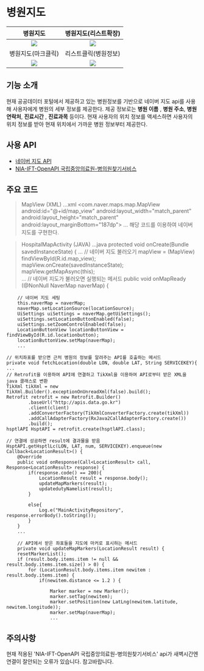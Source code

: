# 병원지도

병원지도             |  병원지도(리스트확장)
:-------------------------:|:-------------------------:
![](https://user-images.githubusercontent.com/58100710/144922345-f37663cc-0a82-4df0-9a5b-3e78fb3cfa84.png)  |  ![](https://user-images.githubusercontent.com/58100710/144922370-a4720c5e-f0e9-4d67-b9c3-91fe183e393b.png)
병원지도(마크클릭)            |  리스트클릭(병원정보)
![](https://user-images.githubusercontent.com/58100710/144922377-58e668ca-d8ac-4e86-a7ea-5cd1af5da7b8.png)  |  ![](https://user-images.githubusercontent.com/58100710/144922401-759b48c3-d1a3-4fd1-ad88-43a14a17da46.png)

## 기능 소개
현재 공공데이터 포털에서 제공하고 있는 병원정보를 기반으로 네이버 지도 api를 사용해 사용자에게 병원의 세부 정보를 제공한다.
제공 정보로는 **병원 이름** , **병원 주소**, **병원 연락처**, **진료시간** , **진료과목** 등이다. 현재 사용자의 위치 정보를 액세스하면 사용자의 위치 정보를 받아 현재 위치에서 가까운 병원 정보부터 제공한다.

## 사용 API
- [네이버 지도 API](https://www.ncloud.com/product/applicationService/maps)
- [NIA-IFT-OpenAPI 국립중앙의료원-병의원찾기서비스](https://www.data.go.kr/data/15000736/openapi.do)

## 주요 코드
> MapView (XML)
...xml
<com.naver.maps.map.MapView
            android:id="@+id/map_view"
            android:layout_width="match_parent"
            android:layout_height="match_parent"
            android:layout_marginBottom="187dp">
...
해당 코드를 이용하여 네이버 지도를 구현한다.

>HospitalMapActivity (JAVA)
...java
protected void onCreate(Bundle savedInstanceState) {
    ...
    // 네이버 지도 불러오기
    mapView = (MapView) findViewById(R.id.map_view);
    mapView.onCreate(savedInstanceState);
    mapView.getMapAsync(this);    
    ...
    // 네이버 지도가 불러오면 실행되는 메서드
    public void onMapReady (@NonNull NaverMap naverMap) {
    
        // 네이버 지도 세팅
        this.naverMap = naverMap;
        naverMap.setLocationSource(locationSource);
        UiSettings uiSettings = naverMap.getUiSettings();
        uiSettings.setLocationButtonEnabled(false);
        uiSettings.setZoomControlEnabled(false);
        LocationButtonView locationButtonView = findViewById(R.id.locationbutton);
        locationButtonView.setMap(naverMap);
        ...
        
    // 위치좌표를 받으면 근처 병원의 정보를 알려주는 API를 호출하는 메서드
    private void fetchLocation(double LON, double LAT, String SERVICEKEY){
    ...
    // Retrofit을 이용하여 API에 연결하고 TikXml을 이용하여 API로부터 받은 XML을 java 클래스로 변환
    TikXml tikXml = new TikXml.Builder().exceptionOnUnreadXml(false).build();
    Retrofit retrofit = new Retrofit.Builder()
            .baseUrl("http://apis.data.go.kr")
            .client(client)
            .addConverterFactory(TikXmlConverterFactory.create(tikXml))
            .addCallAdapterFactory(RxJava2CallAdapterFactory.create())
            .build();
    hsptlAPI HsptAPI = retrofit.create(hsptlAPI.class);
        
    // 연결에 성공하면 result에 결과물을 받음
    HsptAPI.getHsptlLc(LON, LAT, num, SERVICEKEY).enqueue(new Callback<LocationResult>() {
        @Override
        public void onResponse(Call<LocationResult> call, Response<LocationResult> response) {
            if(response.code() == 200){
                LocationResult result = response.body();
                updateMapMarkers(result);
                updatedutyNamelist(result);
            }

            else{
                Log.e("MainActivityRepository", response.errorBody().toString());
            }
        }
        ...
            
        // API에서 받은 좌표들을 지도에 마커로 표시하는 메서드
        private void updateMapMarkers(LocationResult result) {
        resetMarkerList();
        if (result.body.items.item != null && result.body.items.item.size() > 0) {
            for (LocationResult.body.items.item newitem : result.body.items.item) {
                if(newitem.distance <= 1.2 ) {

                    Marker marker = new Marker();
                    marker.setTag(newitem);
                    marker.setPosition(new LatLng(newitem.latitude, newitem.longitude));
                    marker.setMap(naverMap);
                    ...

           
       



## 주의사항
현재 적용된 'NIA-IFT-OpenAPI 국립중앙의료원-병의원찾기서비스' api가 새벽시간엔 연결이 잘안되는 오류가 있습니다. 참고바랍니다.
